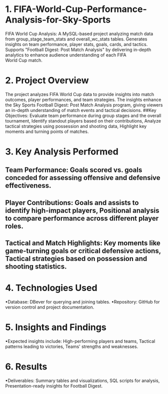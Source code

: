 # 1. FIFA-World-Cup-Performance-Analysis-for-Sky-Sports
FIFA World Cup Analysis: A MySQL-based project analyzing match data from group_stage_team_stats and overall_wc_stats tables. Generates 
insights on team performance, player stats, goals, cards, and tactics. Supports "Football Digest: Post Match Analysis" by delivering 
in-depth analytics to enhance audience understanding of each FIFA World Cup match.
# 2. Project Overview
The project analyzes FIFA World Cup data to provide insights into match outcomes, player performances, 
and team strategies. The insights enhance the Sky Sports Football Digest: Post Match Analysis program, 
giving viewers an in-depth understanding of match events and tactical decisions. 
##Key Objectives: Evaluate team performance during group stages and the overall tournament, Identify standout players based on their contributions, 
Analyze tactical strategies using possession and shooting data, Highlight key moments and turning points of matches.
# 3. Key Analysis Performed
## Team Performance: Goals scored vs. goals conceded for assessing offensive and defensive effectiveness.
## Player Contributions: Goals and assists to identify high-impact players, Positional analysis to compare performance across different player roles.
## Tactical and Match Highlights: Key moments like game-turning goals or critical defensive actions, Tactical strategies based on possession and shooting statistics.
# 4. Technologies Used
•Database: DBever for querying and joining tables.
•Repository: GitHub for version control and project documentation.
# 5. Insights and Findings
•Expected insights include: High-performing players and teams, Tactical patterns leading to victories, Teams' strengths and weaknesses.
# 6. Results
•Deliverables: Summary tables and visualizations, SQL scripts for analysis, Presentation-ready insights for Football Digest.
